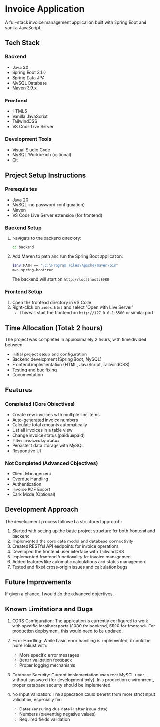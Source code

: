 # Invoice Application

A full-stack invoice management application built with Spring Boot and vanilla JavaScript.

## Tech Stack

### Backend

- Java 20
- Spring Boot 3.1.0
- Spring Data JPA
- MySQL Database
- Maven 3.9.x

### Frontend

- HTML5
- Vanilla JavaScript
- TailwindCSS
- VS Code Live Server

### Development Tools

- Visual Studio Code
- MySQL Workbench (optional)
- Git

## Project Setup Instructions

### Prerequisites

- Java 20
- MySQL (no password configuration)
- Maven
- VS Code Live Server extension (for frontend)

### Backend Setup

1. Navigate to the backend directory:

   ```bash
   cd backend
   ```

2. Add Maven to path and run the Spring Boot application:
   ```bash
   $env:PATH += ";C:\Program Files\Apache\maven\bin"
   mvn spring-boot:run
   ```
   The backend will start on `http://localhost:8080`

### Frontend Setup

1. Open the frontend directory in VS Code
2. Right-click on `index.html` and select "Open with Live Server"
   - This will start the frontend on `http://127.0.0.1:5500` or similar port

## Time Allocation (Total: 2 hours)

The project was completed in approximately 2 hours, with time divided between:

- Initial project setup and configuration
- Backend development (Spring Boot, MySQL)
- Frontend implementation (HTML, JavaScript, TailwindCSS)
- Testing and bug fixing
- Documentation

## Features

### Completed (Core Objectives)

- Create new invoices with multiple line items
- Auto-generated invoice numbers
- Calculate total amounts automatically
- List all invoices in a table view
- Change invoice status (paid/unpaid)
- Filter invoices by status
- Persistent data storage with MySQL
- Responsive UI

### Not Completed (Advanced Objectives)

- Client Management
- Overdue Handling
- Authentication
- Invoice PDF Export
- Dark Mode (Optional)

## Development Approach

The development process followed a structured approach:

1. Started with setting up the basic project structure for both frontend and backend
2. Implemented the core data model and database connectivity
3. Created RESTful API endpoints for invoice operations
4. Developed the frontend user interface with TailwindCSS
5. Implemented frontend functionality for invoice management
6. Added features like automatic calculations and status management
7. Tested and fixed cross-origin issues and calculation bugs

## Future Improvements

If given a chance, I would do the advanced objectives.

## Known Limitations and Bugs

1. CORS Configuration: The application is currently configured to work with specific localhost ports (8080 for backend, 5500 for frontend). For production deployment, this would need to be updated.

2. Error Handling: While basic error handling is implemented, it could be more robust with:

   - More specific error messages
   - Better validation feedback
   - Proper logging mechanisms

3. Database Security: Current implementation uses root MySQL user without password (for development only). In a production environment, proper database security should be implemented.

4. No Input Validation: The application could benefit from more strict input validation, especially for:
   - Dates (ensuring due date is after issue date)
   - Numbers (preventing negative values)
   - Required fields validation
